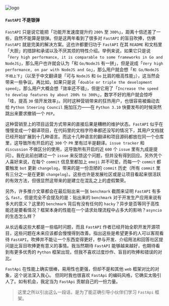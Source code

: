 ![logo](https://camo.githubusercontent.com/86d9ca3437f5034da052cf0fd398299292aab0e4479b58c20f2fc37dd8ccbe05/68747470733a2f2f666173746170692e7469616e676f6c6f2e636f6d2f696d672f6c6f676f2d6d617267696e2f6c6f676f2d7465616c2e706e67)

#### `FastAPI` 不是银弹 

`FastAPI` 只是说它能把「功能开发速度提升约 `200%` 至 `300%`」，距离十倍还差了一些，自然不能算是银弹。但是这两年看到了很多对 `FastAPI` 的盲目吹捧，仿佛 `FastAPI` 就是完美的解决方案。这也许都要归功于 `FastAPI` 在其 `README` 和文档里「大胆」的措辞和承诺以及不厌其烦的特性介绍。举例来说，如果它只是说「`Very high performance, it is comparable to some frameworks in Go and NodeJS`」，那么用户也许就会认为「和 `Go/NodeJS` 有一拼」，但是说成「`Very high performance, on par with NodeJS and Go`」，那么用户就会想「`和 Go/NodeJS 不相上下`」（以至于中文翻译是「可与 `NodeJS` 和 `Go` 比肩的极高性能」），这当然会带来一些争议。再比如，如果只是说「`double or triple the development speed`」，那么用户大概会想「效率还不错」，但是它用了「`Increase the speed to develop features by about 200% to 300%`」，数学不好的用户就会惊呼「哇，提高 `30` 倍开发效率」。同时这种营销带来的狂热用户，也很容易被煽动去给 `Python Steering Council` 施加压力——在 `Python 3.10` 快要发布的时候突然跳出来要求撤销一个 `PEP`。

这种营销至上的项目运营方式带来的直接后果是糟糕的维护状态。`FastAPI` 似乎在慢慢变成一个翻译项目，在代码里的文档字符串都还没写的情况下，其用户文档就已经开始扩展到十几种语言。而这十几种语言的翻译和项目源码都放在同一个仓库里，这导致所有开启的近 `300` 个 `PR` 里有过半是翻译。`issue tracker` 和 `discussion` 不做区分的使用，这导致所有开启的近 `600` 个 `issue` 里有九成是提问）。我在此前创建过一个 `issue` 来反馈这个问题，但并没有得到回应。另外凭个人喜好来说，在每个 `commit` 信息里都加上 `emoji` 并不可爱。而每一个 `commit` 都要触发 `bot` 更新 `changelog`，带来的是一份丑陋的 `commit` 历史（所有 `commit` 里有三分之一是在更新 `changelog`）。这些也许是发展社区或是让项目看起来很活跃的有效方法，但很显然这带来的是建立在混乱之上的虚假繁荣。

另外，许多推介文章都会在最后贴出来一张 `benchmark` 截图来证明 `FastAPI` 有多么 `fast`，但是完全不会提及的是：贴出来的 `benchmark` 对于开发生产应用来说有多大的意义？这里的 `benchmark` 背后有没有任何的 `hacky`？异步是否等同于高性能还是要看情况？框架本身的性能在一个请求处理流程中占多大的影响？`asyncio` 的生态怎么样？

从长远看这些大都是一些临时问题，而且 `FastAPI` 作者已经开始全职开发开源项目，这些问题在未来应该都会慢慢得到改善。指出这些是希望更多的人可以客观看待 `FastAPI`，吹捧并不能让一个东西变得更好，参与开发、介绍用法和回答社区提问是比盲目吹捧更有意义的事情。我当然期待 `FastAPI` 能够越来越好，也期待看到有更多优秀的 `Python` 框架出现，但我不喜欢过度炒作、盲目的吹捧和错误的对比。

`FastApi` 在性能上确实很棒，易用性也更强，但却不是和其他 `web` 框架对比的对象，这个说法深入我心。
但同时我也很喜欢 `FastApi` 的编码风格，它确实太吸引人了。如有机会，我定当为 `FastApi` 贡献自己的一份力量。

> 这里之所以引出这么一段话，是为了能正确引导小伙伴们学习 `FastApi` 框架。

